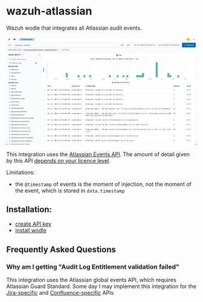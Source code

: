 # wazuh-atlassian

Wazuh wodle that integrates all Atlassian audit events.

![screenshot of Workspace events in Wazuh](/doc/atlassian%20screenshot.png)

This integration uses the [Atlassian Events API](https://developer.atlassian.com/cloud/admin/organization/rest/api-group-events/#api-group-events). The amount of detail given by this API [depends on your licence level](https://support.atlassian.com/security-and-access-policies/docs/track-organization-activities-from-the-audit-log/).

Limitations:
* the `@timestamp` of events is the moment of injection, not the moment of the event, which is stored in `data.timestamp`

## Installation:
* [create API key](/doc/install-step-1.md)
* [install wodle](/doc/install-step-2.md)

## Frequently Asked Questions

### Why am I getting "Audit Log Entitlement validation failed"

This integration uses the Atlassian global events API, which requires Atlassian Guard Standard.
Some day I may implement this integration for the [Jira-specific](https://developer.atlassian.com/cloud/jira/platform/rest/v3/api-group-audit-records/#api-group-audit-records
) and [Confluence-specific](https://developer.atlassian.com/cloud/confluence/rest/v1/api-group-audit/#api-wiki-rest-api-audit-retention-get) APIs

